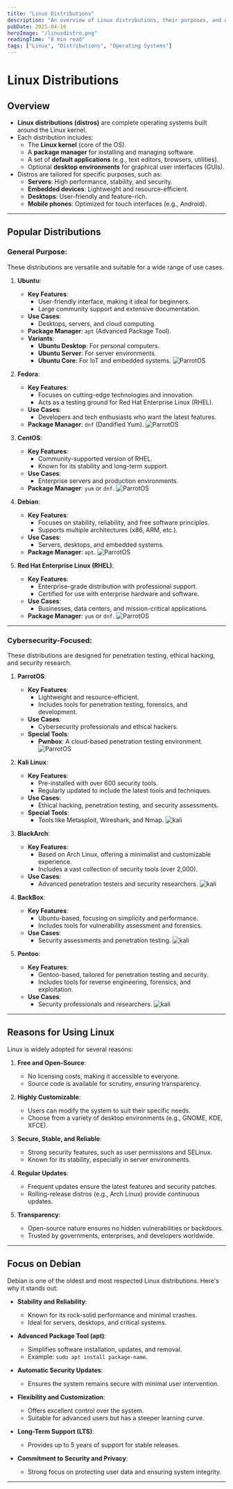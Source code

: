 ```yaml
---
title: "Linux Distributions"
description: "An overview of Linux distributions, their purposes, and why they are widely used."
pubDate: 2025-04-16
heroImage: "/linuxdistro.png"
readingTime: "8 min read"
tags: ["Linux", "Distributions", "Operating Systems"]
---
```


# Linux Distributions

## Overview
- **Linux distributions (distros)** are complete operating systems built around the Linux kernel.
- Each distribution includes:
  - The **Linux kernel** (core of the OS).
  - A **package manager** for installing and managing software.
  - A set of **default applications** (e.g., text editors, browsers, utilities).
  - Optional **desktop environments** for graphical user interfaces (GUIs).
- Distros are tailored for specific purposes, such as:
  - **Servers**: High performance, stability, and security.
  - **Embedded devices**: Lightweight and resource-efficient.
  - **Desktops**: User-friendly and feature-rich.
  - **Mobile phones**: Optimized for touch interfaces (e.g., Android).

---

## Popular Distributions

### General Purpose:
These distributions are versatile and suitable for a wide range of use cases.

1. **Ubuntu**:
   - **Key Features**:
     - User-friendly interface, making it ideal for beginners.
     - Large community support and extensive documentation.
   - **Use Cases**:
     - Desktops, servers, and cloud computing.
   - **Package Manager**: `apt` (Advanced Package Tool).
   - **Variants**:
     - **Ubuntu Desktop**: For personal computers.
     - **Ubuntu Server**: For server environments.
     - **Ubuntu Core**: For IoT and embedded systems.
![ParrotOS](/images/ubuntu.png)

2. **Fedora**:
   - **Key Features**:
     - Focuses on cutting-edge technologies and innovation.
     - Acts as a testing ground for Red Hat Enterprise Linux (RHEL).
   - **Use Cases**:
     - Developers and tech enthusiasts who want the latest features.
   - **Package Manager**: `dnf` (Dandified Yum).
![ParrotOS](/images/fedora.png)

3. **CentOS**:
   - **Key Features**:
     - Community-supported version of RHEL.
     - Known for its stability and long-term support.
   - **Use Cases**:
     - Enterprise servers and production environments.
   - **Package Manager**: `yum` or `dnf`.
![ParrotOS](/images/centos.png)

4. **Debian**:
   - **Key Features**:
     - Focuses on stability, reliability, and free software principles.
     - Supports multiple architectures (x86, ARM, etc.).
   - **Use Cases**:
     - Servers, desktops, and embedded systems.
   - **Package Manager**: `apt`.
![ParrotOS](/images/debain.png)

5. **Red Hat Enterprise Linux (RHEL)**:
   - **Key Features**:
     - Enterprise-grade distribution with professional support.
     - Certified for use with enterprise hardware and software.
   - **Use Cases**:
     - Businesses, data centers, and mission-critical applications.
   - **Package Manager**: `yum` or `dnf`.
![ParrotOS](/images/redhat.png)

---

### Cybersecurity-Focused:
These distributions are designed for penetration testing, ethical hacking, and security research.

1. **ParrotOS**:
   - **Key Features**:
     - Lightweight and resource-efficient.
     - Includes tools for penetration testing, forensics, and development.
   - **Use Cases**:
     - Cybersecurity professionals and ethical hackers.
   - **Special Tools**:
     - **Pwnbox**: A cloud-based penetration testing environment.
![ParrotOS](/images/parrot.png)

2. **Kali Linux**:
   - **Key Features**:
     - Pre-installed with over 600 security tools.
     - Regularly updated to include the latest tools and techniques.
   - **Use Cases**:
     - Ethical hacking, penetration testing, and security assessments.
   - **Special Tools**:
     - Tools like Metasploit, Wireshark, and Nmap.
![kali](/images/kali.png)

3. **BlackArch**:
   - **Key Features**:
     - Based on Arch Linux, offering a minimalist and customizable experience.
     - Includes a vast collection of security tools (over 2,000).
   - **Use Cases**:
     - Advanced penetration testers and security researchers.
![kali](/images/black.png)

4. **BackBox**:
   - **Key Features**:
     - Ubuntu-based, focusing on simplicity and performance.
     - Includes tools for vulnerability assessment and forensics.
   - **Use Cases**:
     - Security assessments and penetration testing.
![kali](/images/blackbox.png)

5. **Pentoo**:
   - **Key Features**:
     - Gentoo-based, tailored for penetration testing and security.
     - Includes tools for reverse engineering, forensics, and exploitation.
   - **Use Cases**:
     - Security professionals and researchers.
![kali](/images/pentoo.png)

---

## Reasons for Using Linux
Linux is widely adopted for several reasons:

1. **Free and Open-Source**:
   - No licensing costs, making it accessible to everyone.
   - Source code is available for scrutiny, ensuring transparency.

2. **Highly Customizable**:
   - Users can modify the system to suit their specific needs.
   - Choose from a variety of desktop environments (e.g., GNOME, KDE, XFCE).

3. **Secure, Stable, and Reliable**:
   - Strong security features, such as user permissions and SELinux.
   - Known for its stability, especially in server environments.

4. **Regular Updates**:
   - Frequent updates ensure the latest features and security patches.
   - Rolling-release distros (e.g., Arch Linux) provide continuous updates.

5. **Transparency**:
   - Open-source nature ensures no hidden vulnerabilities or backdoors.
   - Trusted by governments, enterprises, and developers worldwide.

---

## Focus on Debian
Debian is one of the oldest and most respected Linux distributions. Here's why it stands out:

- **Stability and Reliability**:
  - Known for its rock-solid performance and minimal crashes.
  - Ideal for servers, desktops, and critical systems.

- **Advanced Package Tool (apt)**:
  - Simplifies software installation, updates, and removal.
  - Example: `sudo apt install package-name`.

- **Automatic Security Updates**:
  - Ensures the system remains secure with minimal user intervention.

- **Flexibility and Customization**:
  - Offers excellent control over the system.
  - Suitable for advanced users but has a steeper learning curve.

- **Long-Term Support (LTS)**:
  - Provides up to 5 years of support for stable releases.

- **Commitment to Security and Privacy**:
  - Strong focus on protecting user data and ensuring system integrity.

---
